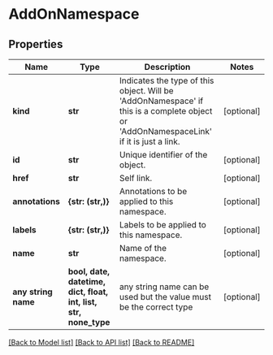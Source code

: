 # AddOnNamespace


## Properties
Name | Type | Description | Notes
------------ | ------------- | ------------- | -------------
**kind** | **str** | Indicates the type of this object. Will be &#39;AddOnNamespace&#39; if this is a complete object or &#39;AddOnNamespaceLink&#39; if it is just a link. | [optional] 
**id** | **str** | Unique identifier of the object. | [optional] 
**href** | **str** | Self link. | [optional] 
**annotations** | **{str: (str,)}** | Annotations to be applied to this namespace. | [optional] 
**labels** | **{str: (str,)}** | Labels to be applied to this namespace. | [optional] 
**name** | **str** | Name of the namespace. | [optional] 
**any string name** | **bool, date, datetime, dict, float, int, list, str, none_type** | any string name can be used but the value must be the correct type | [optional]

[[Back to Model list]](../README.md#documentation-for-models) [[Back to API list]](../README.md#documentation-for-api-endpoints) [[Back to README]](../README.md)


